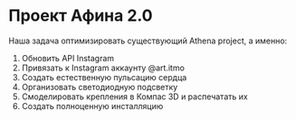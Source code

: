 # Проект Афина 2.0 #
Наша задача оптимизировать существующий Athena project, а именно: 
1. Обновить API Instagram
2. Привязать к Instagram аккаунту @art.itmo
3. Создать естественную пульсацию сердца
4. Организовать светодиодную подсветку
5. Смоделировать крепления в Компас 3D и распечатать их
6. Создать полноценную инсталляцию 

